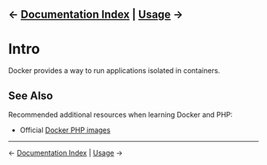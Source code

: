 &larr; [Documentation Index](/README.md) | [Usage](02-usage.md) &rarr;
---

# Intro

Docker provides a way to run applications isolated in containers.

## See Also

Recommended additional resources when learning Docker and PHP:

* Official [Docker PHP images](https://hub.docker.com/_/php/)

---
&larr; [Documentation Index](/README.md) | [Usage](02-usage.md) &rarr;

